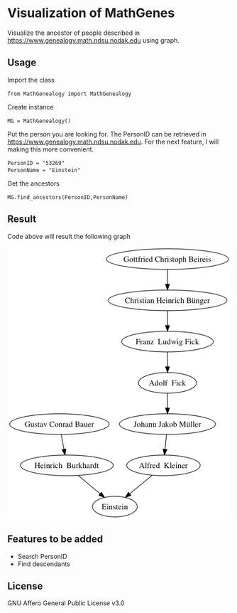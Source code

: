 # Visualization of MathGenes
Visualize the ancestor of people described in https://www.genealogy.math.ndsu.nodak.edu using graph.

## Usage
Import the class
```
from MathGenealogy import MathGenealogy
```
Create instance
```
MG = MathGenealogy()
```
Put the person you are looking for. The PersonID can be retrieved in https://www.genealogy.math.ndsu.nodak.edu. For the next feature, I will making this more convenient.
```
PersonID = "53269"
PersonName = "Einstein"
```
Get the ancestors
```
MG.find_ancestors(PersonID,PersonName)
```
## Result
Code above will result the following graph

![Albert Einstein](53269.png)

## Features to be added
* Search PersonID
* Find descendants

## License
GNU Affero General Public License v3.0
